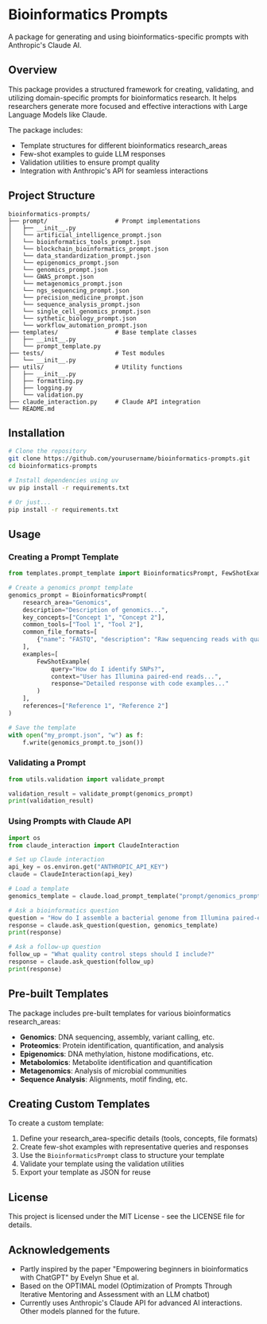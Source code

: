 # Bioinformatics Prompts

A package for generating and using bioinformatics-specific prompts with Anthropic's Claude AI.

## Overview

This package provides a structured framework for creating, validating, and utilizing domain-specific prompts for bioinformatics research. It helps researchers generate more focused and effective interactions with Large Language Models like Claude.

The package includes:
- Template structures for different bioinformatics research_areas
- Few-shot examples to guide LLM responses
- Validation utilities to ensure prompt quality
- Integration with Anthropic's API for seamless interactions

## Project Structure

```
bioinformatics-prompts/
├── prompt/                   # Prompt implementations
│   ├── __init__.py
│   └── artificial_intelligence_prompt.json
│   └── bioinformatics_tools_prompt.json
│   └── blockchain_bioinformatics_prompt.json
│   └── data_standardization_prompt.json
│   └── epigenomics_prompt.json
│   └── genomics_prompt.json
│   └── GWAS_prompt.json
│   └── metagenomics_prompt.json
│   └── ngs_sequencing_prompt.json
│   └── precision_medicine_prompt.json
│   └── sequence_analysis_prompt.json
│   └── single_cell_genomics_prompt.json
│   └── sythetic_biology_prompt.json
│   └── workflow_automation_prompt.json
├── templates/                # Base template classes
│   ├── __init__.py
│   └── prompt_template.py
├── tests/                    # Test modules
│   └── __init__.py
├── utils/                    # Utility functions
│   ├── __init__.py
│   ├── formatting.py
│   ├── logging.py
│   └── validation.py
├── claude_interaction.py     # Claude API integration
└── README.md
```

## Installation

```bash
# Clone the repository
git clone https://github.com/yourusername/bioinformatics-prompts.git
cd bioinformatics-prompts

# Install dependencies using uv
uv pip install -r requirements.txt

# Or just...
pip install -r requirements.txt
```

## Usage

### Creating a Prompt Template

```python
from templates.prompt_template import BioinformaticsPrompt, FewShotExample

# Create a genomics prompt template
genomics_prompt = BioinformaticsPrompt(
    research_area="Genomics",
    description="Description of genomics...",
    key_concepts=["Concept 1", "Concept 2"],
    common_tools=["Tool 1", "Tool 2"],
    common_file_formats=[
        {"name": "FASTQ", "description": "Raw sequencing reads with quality scores"}
    ],
    examples=[
        FewShotExample(
            query="How do I identify SNPs?",
            context="User has Illumina paired-end reads...",
            response="Detailed response with code examples..."
        )
    ],
    references=["Reference 1", "Reference 2"]
)

# Save the template
with open("my_prompt.json", "w") as f:
    f.write(genomics_prompt.to_json())
```

### Validating a Prompt

```python
from utils.validation import validate_prompt

validation_result = validate_prompt(genomics_prompt)
print(validation_result)
```

### Using Prompts with Claude API

```python
import os
from claude_interaction import ClaudeInteraction

# Set up Claude interaction
api_key = os.environ.get("ANTHROPIC_API_KEY")
claude = ClaudeInteraction(api_key)

# Load a template
genomics_template = claude.load_prompt_template("prompt/genomics_prompt.json")

# Ask a bioinformatics question
question = "How do I assemble a bacterial genome from Illumina paired-end reads?"
response = claude.ask_question(question, genomics_template)
print(response)

# Ask a follow-up question
follow_up = "What quality control steps should I include?"
response = claude.ask_question(follow_up)
print(response)
```

## Pre-built Templates

The package includes pre-built templates for various bioinformatics research_areas:

- **Genomics**: DNA sequencing, assembly, variant calling, etc.
- **Proteomics**: Protein identification, quantification, and analysis
- **Epigenomics**: DNA methylation, histone modifications, etc.
- **Metabolomics**: Metabolite identification and quantification
- **Metagenomics**: Analysis of microbial communities
- **Sequence Analysis**: Alignments, motif finding, etc.

## Creating Custom Templates

To create a custom template:

1. Define your research_area-specific details (tools, concepts, file formats)
2. Create few-shot examples with representative queries and responses
3. Use the `BioinformaticsPrompt` class to structure your template
4. Validate your template using the validation utilities
5. Export your template as JSON for reuse

## License

This project is licensed under the MIT License - see the LICENSE file for details.

## Acknowledgements

- Partly inspired by the paper "Empowering beginners in bioinformatics with ChatGPT" by Evelyn Shue et al.
- Based on the OPTIMAL model (Optimization of Prompts Through Iterative Mentoring and Assessment with an LLM chatbot)
- Currently uses Anthropic's Claude API for advanced AI interactions. Other models planned for the future. 